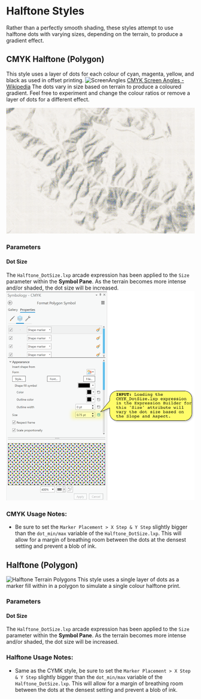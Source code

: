 # Halftone Styles
Rather than a perfectly smooth shading, these styles attempt to use halftone dots with varying sizes, depending on the terrain, to produce a gradient effect.

## CMYK Halftone (Polygon)
This style uses a layer of dots for each colour of cyan, magenta, yellow, and black as used in offset printing.
![ScreenAngles](https://upload.wikimedia.org/wikipedia/commons/thumb/3/35/CMYK_screen_angles.svg/2560px-CMYK_screen_angles.svg.png)
[CMYK Screen Angles - Wikipedia](https://en.wikipedia.org/wiki/Screen_angle)
The dots vary in size based on terrain to produce a coloured gradient. Feel free to experiment and change the colour ratios or remove a layer of dots for a different effect.

![CYMK Terrain Polygons](https://github.com/WarrenDz/terrain-aware/blob/main/Samples/SanFran_CMYK_wd.png)

### Parameters
#### Dot Size
The `Halftone_DotSize.lxp` arcade expression has been applied to the `Size` parameter within the **Symbol Pane**. As the terrain becomes more intense and/or shaded, the dot size will be increased.
![CYMK Symbol Panel](https://github.com/WarrenDz/terrain-aware/blob/main/Images/CMYK_SymbolPanel.png)

### CMYK Usage Notes:
- Be sure to set the `Marker Placement > X Step & Y Step` slightly bigger than the `dot_min/max` variable of the `Halftone_DotSize.lxp`. This will allow for a margin of breathing room between the dots at the densest setting and prevent a blob of ink.


## Halftone (Polygon)
![Halftone Terrain Polygons](https://github.com/WarrenDz/terrain-aware/blob/main/Samples/SanFran_Halftone_wd.png)
This style uses a single layer of dots as a marker fill within in a polygon to simulate a single colour halftone print.

### Parameters
#### Dot Size
The `Halftone_DotSize.lxp` arcade expression has been applied to the `Size` parameter within the **Symbol Pane**. As the terrain becomes more intense and/or shaded, the dot size will be increased.

### Halftone Usage Notes:
- Same as the CYMK style, be sure to set the `Marker Placement > X Step & Y Step` slightly bigger than the `dot_min/max` variable of the `Halftone_DotSize.lxp`. This will allow for a margin of breathing room between the dots at the densest setting and prevent a blob of ink.